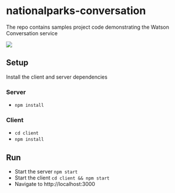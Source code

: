# nationalparks-conversation
 
The repo contains samples project code demonstrating the Watson Conversation service


![](https://github.com/cdimascio/nationalparks_conversation/raw/master/.assets/sshot.png)

## Setup

Install the client and server dependencies
### Server
- `npm install`

### Client
- `cd client`
- `npm install`

## Run
- Start the server `npm start`
- Start the client `cd client && npm start`
- Navigate to http://localhost:3000
